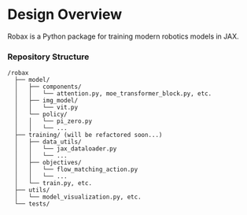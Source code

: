 # Design Overview
Robax is a Python package for training modern robotics models in JAX.


### Repository Structure
```
/robax
  ├── model/
  │   ├── components/
  │   │   └── attention.py, moe_transformer_block.py, etc.
  │   ├── img_model/
  │   │   └── vit.py
  │   └── policy/
  │   │   └── pi_zero.py
  │   │   └── ...
  ├── training/ (will be refactored soon...)
  │   ├── data_utils/
  │   │   └── jax_dataloader.py
  │   │   └── ...
  │   ├── objectives/
  │   │   └── flow_matching_action.py
  │   │   └── ...
  │   └── train.py, etc.
  ├── utils/
  │   └── model_visualization.py, etc.
  └── tests/
```
